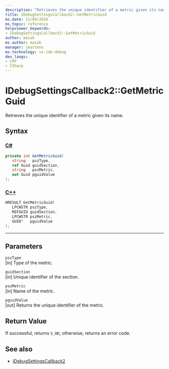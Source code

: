 ```yaml
---
description: "Retrieves the unique identifier of a metric given its name."
title: IDebugSettingsCallback2::GetMetricGuid
ms.date: 11/04/2016
ms.topic: reference
helpviewer_keywords:
- IDebugSettingsCallback2::GetMetricGuid
author: maiak
ms.author: maiak
manager: jmartens
ms.technology: vs-ide-debug
dev_langs:
- CPP
- CSharp
---
```

# IDebugSettingsCallback2::GetMetricGuid

Retrieves the unique identifier of a metric given its name.

## Syntax

### [C#](#tab/csharp)
```csharp
private int GetMetricGuid(
   string   pszType,
   ref Guid guidSection,
   string   pszMetric,
   out Guid pguidValue
);
```
### [C++](#tab/cpp)
```cpp
HRESULT GetMetricGuid(
   LPCWSTR pszType,
   REFGUID guidSection,
   LPCWSTR pszMetric,
   GUID*   pguidValue
);
```
---

## Parameters
`pszType`\
[in] Type of the metric.

`guidSection`\
[in] Unique identifier of the section.

`pszMetric`\
[in] Name of the metric.

`pguidValue`\
[out] Returns the unique identifier of the metric.

## Return Value
 If successful, returns `S_OK`; otherwise, returns an error code.

## See also
- [IDebugSettingsCallback2](../../../extensibility/debugger/reference/idebugsettingscallback2.md)
